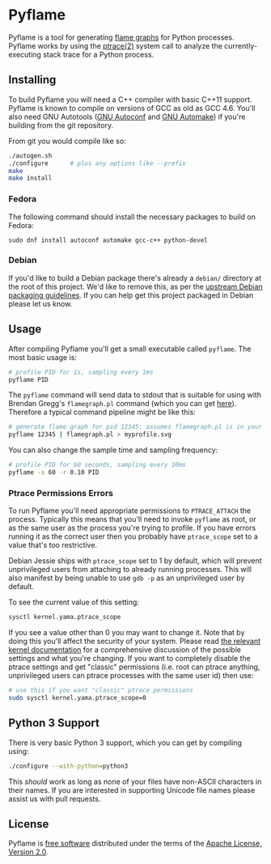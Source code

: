 # Pyflame

Pyflame is a tool for generating
[flame graphs](https://github.com/brendangregg/FlameGraph) for Python processes.
Pyflame works by using the
[ptrace(2)](http://man7.org/linux/man-pages/man2/ptrace.2.html) system call to
analyze the currently-executing stack trace for a Python process.

## Installing

To build Pyflame you will need a C++ compiler with basic C++11 support. Pyflame
is known to compile on versions of GCC as old as GCC 4.6. You'll also need GNU
Autotools ([GNU Autoconf](https://www.gnu.org/software/autoconf/autoconf.html)
and [GNU Automake](https://www.gnu.org/software/automake/automake.html)) if
you're building from the git repository.

From git you would compile like so:

```bash
./autogen.sh
./configure      # plus any options like --prefix
make
make install
```

### Fedora

The following command should install the necessary packages to build on Fedora:

    sudo dnf install autoconf automake gcc-c++ python-devel

### Debian

If you'd like to build a Debian package there's already a `debian/` directory at
the root of this project. We'd like to remove this, as per the
[upstream Debian packaging guidelines](https://wiki.debian.org/UpstreamGuide).
If you can help get this project packaged in Debian please let us know.

## Usage

After compiling Pyflame you'll get a small executable called `pyflame`. The most
basic usage is:

```bash
# profile PID for 1s, sampling every 1ms
pyflame PID
```

The `pyflame` command will send data to stdout that is suitable for using with
Brendan Gregg's `flamegraph.pl` command (which you can get
[here](https://github.com/brendangregg/FlameGraph)). Therefore a typical command
pipeline might be like this:

```bash
# generate flame graph for pid 12345; assumes flamegraph.pl is in your $PATH
pyflame 12345 | flamegraph.pl > myprofile.svg
```

You can also change the sample time and sampling frequency:

```bash
# profile PID for 60 seconds, sampling every 10ms
pyflame -s 60 -r 0.10 PID
```

### Ptrace Permissions Errors

To run Pyflame you'll need appropriate permissions to `PTRACE_ATTACH` the
process. Typically this means that you'll need to invoke `pyflame` as root, or
as the same user as the process you're trying to profile. If you have errors
running it as the correct user then you probably have `ptrace_scope` set to a
value that's too restrictive.

Debian Jessie ships with `ptrace_scope` set to 1 by default, which will prevent
unprivileged users from attaching to already running processes. This will also
manifest by being unable to use `gdb -p` as an unprivileged user by default.

To see the current value of this setting:

```bash
sysctl kernel.yama.ptrace_scope
```

If you see a value other than 0 you may want to change it. Note that by doing
this you'll affect the security of your system. Please read
[the relevant kernel documentation](https://www.kernel.org/doc/Documentation/security/Yama.txt)
for a comprehensive discussion of the possible settings and what you're
changing. If you want to completely disable the ptrace settings and get
"classic" permissions (i.e. root can ptrace anything, unprivileged users can
ptrace processes with the same user id) then use:

```bash
# use this if you want "classic" ptrace permissions
sudo sysctl kernel.yama.ptrace_scope=0
```

## Python 3 Support

There is very basic Python 3 support, which you can get by compiling using:

```bash
./configure --with-python=python3
```

This *should* work as long as none of your files have non-ASCII characters in
their names. If you are interested in supporting Unicode file names please
assist us with pull requests.

## License

Pyflame is [free software](https://www.gnu.org/philosophy/free-sw.en.html)
distributed under the terms of the
[Apache License, Version 2.0](http://www.apache.org/licenses/LICENSE-2.0).
